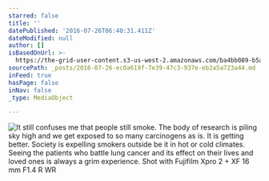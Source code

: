 ```yaml
---
starred: false
title: ''
datePublished: '2016-07-26T06:40:31.411Z'
dateModified: null
author: []
isBasedOnUrl: >-
  https://the-grid-user-content.s3-us-west-2.amazonaws.com/ba4bb089-b5aa-419e-941c-e2243725ed62.jpg
sourcePath: _posts/2016-07-26-ec0a619f-7e39-47c3-937e-eb2a5a723a44.md
inFeed: true
hasPage: false
inNav: false
_type: MediaObject

---
```

![It still confuses me that people still smoke. The body of research is piling sky high and we get exposed to so many carcinogens as is. It is getting better. Society is expelling smokers outside be it in hot or cold climates. Seeing the patients who battle lung cancer and its effect on their lives and loved ones is always a grim experience. Shot with Fujifilm Xpro 2 + XF 16 mm F1.4 R WR](https://the-grid-user-content.s3-us-west-2.amazonaws.com/ba4bb089-b5aa-419e-941c-e2243725ed62.jpg)
